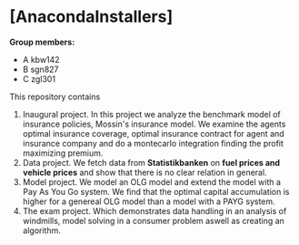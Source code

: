 # \[AnacondaInstallers\]

**Group members:**
- A kbw142 
- B sgn827
- C zgl301

This repository contains  
1. Inaugural project. In this project we analyze the benchmark model of insurance policies, Mossin's insurance model. We examine the agents optimal insurance coverage, optimal insurance contract for agent and insurance company and do a montecarlo integration finding the profit maximizing premium.
2. Data project. We fetch data from **Statistikbanken** on **fuel prices and vehicle prices** and show that there is no clear relation in general.
3. Model project. We model an OLG model and extend the model with a Pay As You Go system. We find that the optimal capital accumulation is higher for a genereal OLG model than a model with a PAYG system.
4. The exam project. Which demonstrates data handling in an analysis of windmills, model solving in a consumer problem aswell as creating an algorithm.
